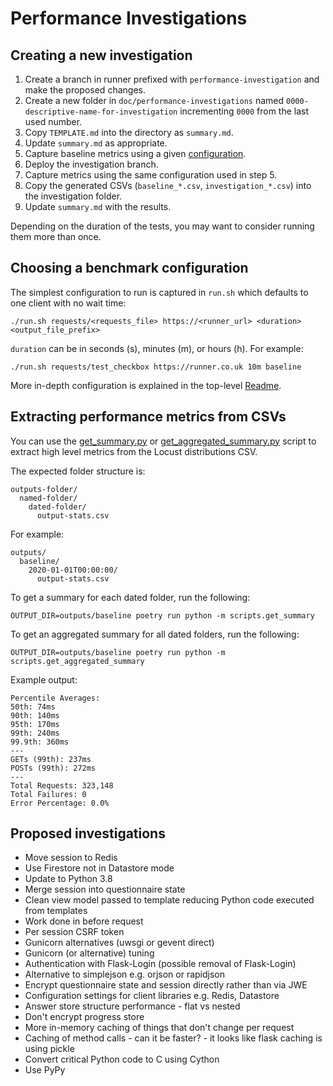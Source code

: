 # Performance Investigations

## Creating a new investigation

1. Create a branch in runner prefixed with `performance-investigation` and make the proposed changes.
1. Create a new folder in `doc/performance-investigations` named `0000-descriptive-name-for-investigation` incrementing `0000` from the last used number.
1. Copy `TEMPLATE.md` into the directory as `summary.md`.
1. Update `summary.md` as appropriate.
1. Capture baseline metrics using a given [configuration](#choosing-a-benchmark-configuration).
1. Deploy the investigation branch.
1. Capture metrics using the same configuration used in step 5.
1. Copy the generated CSVs (`baseline_*.csv`, `investigation_*.csv`) into the investigation folder.
1. Update `summary.md` with the results.

Depending on the duration of the tests, you may want to consider running them more than once.

## Choosing a benchmark configuration

The simplest configuration to run is captured in `run.sh` which defaults to one client with no wait time:

```
./run.sh requests/<requests_file> https://<runner_url> <duration> <output_file_prefix>
```

`duration` can be in seconds (s), minutes (m), or hours (h). For example:

```
./run.sh requests/test_checkbox https://runner.co.uk 10m baseline
```

More in-depth configuration is explained in the top-level [Readme](/README.md).

## Extracting performance metrics from CSVs

You can use the [get_summary.py](/scripts/get_summary.py) or [get_aggregated_summary.py](/scripts/get_aggregated_summary.py) script to extract high level metrics from the Locust distributions CSV.

The expected folder structure is:
```
outputs-folder/
  named-folder/
    dated-folder/
      output-stats.csv
```
For example:
```
outputs/
  baseline/
    2020-01-01T00:00:00/
      output-stats.csv
```

To get a summary for each dated folder, run the following:
```
OUTPUT_DIR=outputs/baseline poetry run python -m scripts.get_summary 
```

To get an aggregated summary for all dated folders, run the following:
```
OUTPUT_DIR=outputs/baseline poetry run python -m scripts.get_aggregated_summary
```


Example output:

```
Percentile Averages:
50th: 74ms
90th: 140ms
95th: 170ms
99th: 240ms
99.9th: 360ms
---
GETs (99th): 237ms
POSTs (99th): 272ms
---
Total Requests: 323,148
Total Failures: 0
Error Percentage: 0.0%
```

## Proposed investigations

- Move session to Redis
- Use Firestore not in Datastore mode
- Update to Python 3.8
- Merge session into questionnaire state
- Clean view model passed to template reducing Python code executed from templates
- Work done in before request
- Per session CSRF token
- Gunicorn alternatives (uwsgi or gevent direct)
- Gunicorn (or alternative) tuning
- Authentication with Flask-Login (possible removal of Flask-Login)
- Alternative to simplejson e.g. orjson or rapidjson
- Encrypt questionnaire state and session directly rather than via JWE
- Configuration settings for client libraries e.g. Redis, Datastore
- Answer store structure performance - flat vs nested
- Don't encrypt progress store
- More in-memory caching of things that don't change per request
- Caching of method calls - can it be faster? - it looks like flask caching is using pickle
- Convert critical Python code to C using Cython
- Use PyPy
